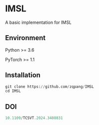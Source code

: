# IMSL
A basic implementation for IMSL
## Environment
Python >= 3.6

PyTorch >= 1.1

## Installation

```python
git clone https://github.com/zqpang/IMSL
cd IMSL
```

## DOI
```python
10.1109/TCSVT.2024.3408831
```
